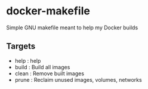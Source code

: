 # docker-makefile

Simple GNU makefile meant to help my Docker builds


## Targets

* help  : help
* build : Build all images
* clean : Remove built images
* prune : Reclaim unused images, volumes, networks
